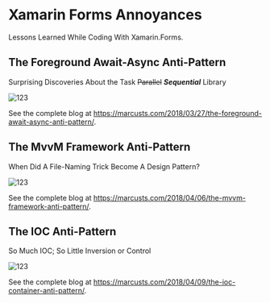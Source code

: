# Xamarin Forms Annoyances

Lessons Learned While Coding With Xamarin.Forms.


## The Foreground Await-Async Anti-Pattern

Surprising Discoveries About the Task <s>Parallel</s> <strong><em>Sequential</em></strong> Library

![123](http://marcusts.com/wp-content/uploads/2018/03/android_screenshot.jpg)

See the complete blog at https://marcusts.com/2018/03/27/the-foreground-await-async-anti-pattern/.


## The MvvM Framework Anti-Pattern

When Did A File-Naming Trick Become A Design Pattern?

![123](https://marcusts.com/wp-content/uploads/2018/04/Screenshot_20180403-222524.png)

See the complete blog at https://marcusts.com/2018/04/06/the-mvvm-framework-anti-pattern/.

## The IOC Anti-Pattern

So Much IOC; So Little Inversion or Control

![123](https://marcusts.com/wp-content/uploads/2018/04/SecondViewModelIsStillAlive.png)

See the complete blog at https://marcusts.com/2018/04/09/the-ioc-container-anti-pattern/.




